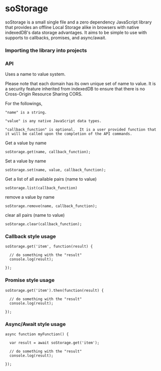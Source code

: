 # soStorage
soStorage is a small single file and a zero dependency JavaScript library that provides an offline Local Storage alike in browsers with native indexedDB's data storage advantages.
It aims to be simple to use with supports to callbacks, promises, and async/await.

### Importing the library into projects
<script src="soStorage.js"></script>

### API
Uses a name to value system.

Please note that each domain has its own unique set of name to value.  It is a security feature inherited from indexedDB to ensure that there is no Cross-Origin Resource Sharing CORS.

For the followings,
```
"name" is a string.

"value" is any native JavaScript data types.

"callback_function" is optional.  It is a user provided function that it will be called upon the completion of the API commands.
```

Get a value by name

`soStorage.get(name, callback_function);`

Set a value by name

`soStorage.set(name, value, callback_function);`

Get a list of all available pairs (name to value)

`soStorage.list(callback_function)`

remove a value by name

`soStorage.remove(name, callback_function);`

clear all pairs (name to value)

`soStorage.clear(callback_function);`

### Callback style usage

```
soStorage.get('item', function(result) {

  // do something with the "result"
  console.log(result);

});
```

### Promise style usage

```
soStorage.get('item').then(function(result) {

  // do something with the "result"
  console.log(result);

});
```

### Async/Await style usage

```
async function myFunction() {

  var result = await soStorage.get('item');

  // do something with the "result"
  console.log(result);

});
```
